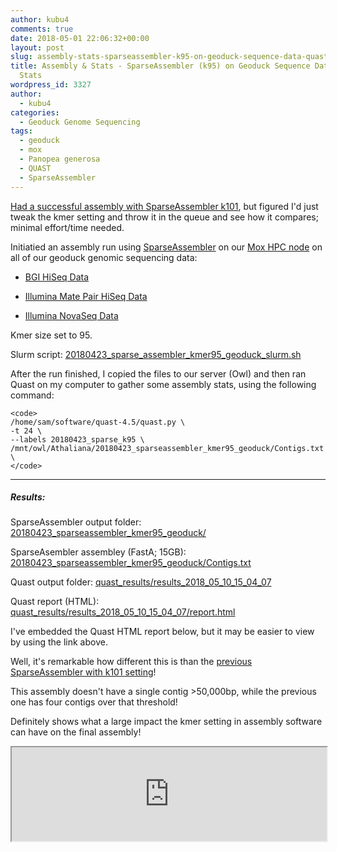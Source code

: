```yaml
---
author: kubu4
comments: true
date: 2018-05-01 22:06:32+00:00
layout: post
slug: assembly-stats-sparseassembler-k95-on-geoduck-sequence-data-quast-for-stats
title: Assembly & Stats - SparseAssembler (k95) on Geoduck Sequence Data > Quast for
  Stats
wordpress_id: 3327
author:
  - kubu4
categories:
  - Geoduck Genome Sequencing
tags:
  - geoduck
  - mox
  - Panopea generosa
  - QUAST
  - SparseAssembler
---
```


[Had a successful assembly with SparseAssembler k101](2018/04/05/genome-assembly-sparseassembler-geoduck-genomic-data-kmer101.html), but figured I'd just tweak the kmer setting and throw it in the queue and see how it compares; minimal effort/time needed.

Initiatied an assembly run using  [SparseAssembler](https://github.com/yechengxi/SparseAssembler) on our [Mox HPC node](https://github.com/RobertsLab/hyak_mox/wiki) on all of our geoduck genomic sequencing data:





  * [BGI HiSeq Data](2018/03/27/fastqcmultiqc-bgi-geoduck-genome-sequencing-data.html)



  * [Illumina Mate Pair HiSeq Data](2018/04/01/trimgalorefastqcmultiqc-illumina-hiseq-genome-sequencing-data-continued.html)



  * [Illumina NovaSeq Data](2018/01/25/adapter-trimming-and-fastqc-illumina-geoduck-novaseq-data.html)






Kmer size set to 95.

Slurm script: [20180423_sparse_assembler_kmer95_geoduck_slurm.sh](http://owl.fish.washington.edu/Athaliana/20180423_sparseassembler_kmer95_geoduck/20180423_sparse_assembler_kmer95_geoduck_slurm.sh)

After the run finished, I copied the files to our server (Owl) and then ran Quast on my computer to gather some assembly stats, using the following command:


    
    <code>
    /home/sam/software/quast-4.5/quast.py \
    -t 24 \
    --labels 20180423_sparse_k95 \
    /mnt/owl/Athaliana/20180423_sparseassembler_kmer95_geoduck/Contigs.txt \
    </code>





* * *





##### Results:



SparseAssembler output folder: [20180423_sparseassembler_kmer95_geoduck/](http://owl.fish.washington.edu/Athaliana/20180423_sparseassembler_kmer95_geoduck/)

SparseAsembler assembley (FastA; 15GB): [20180423_sparseassembler_kmer95_geoduck/Contigs.txt](http://owl.fish.washington.edu/Athaliana/20180423_sparseassembler_kmer95_geoduck/Contigs.txt)

Quast output folder: [quast_results/results_2018_05_10_15_04_07](http://owl.fish.washington.edu/Athaliana/quast_results/results_2018_05_10_15_04_07/)

Quast report (HTML): [quast_results/results_2018_05_10_15_04_07/report.html](http://owl.fish.washington.edu/Athaliana/quast_results/results_2018_05_10_15_04_07/report.html)

I've embedded the Quast HTML report below, but it may be easier to view by using the link above.

Well, it's remarkable how different this is than the [previous SparseAssembler with k101 setting](2018/04/05/genome-assembly-sparseassembler-geoduck-genomic-data-kmer101.html)!

This assembly doesn't have a single contig >50,000bp, while the previous one has four contigs over that threshold!

Definitely shows what a large impact the kmer setting in assembly software can have on the final assembly!

<iframe src="http://owl.fish.washington.edu/Athaliana/quast_results/results_2018_05_10_15_04_07/report.html" width="100%" same_height_as="window" scrolling="yes"></iframe>
